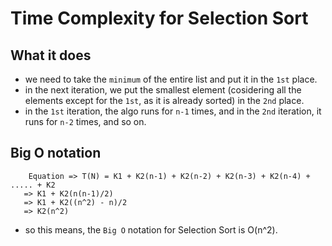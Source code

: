 # Time Complexity for Selection Sort

## What it does

- we need to take the `minimum` of the entire list and put it in the `1st` place.
- in the next iteration, we put the smallest element (cosidering all the elements except for the `1st`, as it is already sorted) in the `2nd` place.
- in the `1st` iteration, the algo runs for `n-1` times, and in the `2nd` iteration, it runs for `n-2` times, and so on.


## Big O notation

``` 
    Equation => T(N) = K1 + K2(n-1) + K2(n-2) + K2(n-3) + K2(n-4) + ..... + K2
   => K1 + K2(n(n-1)/2)
   => K1 + K2((n^2) - n)/2
   => K2(n^2)
```
- so this means, the `Big O` notation for Selection Sort is O(n^2).
